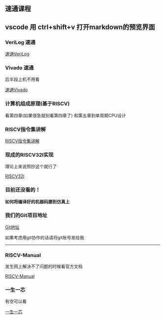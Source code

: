 ## 速通课程
vscode 用 ctrl+shift+v 打开markdown的预览界面
----
### VeriLog 速通
[速通VeriLog](https://www.bilibili.com/video/BV1iv4y1F7Km/?spm_id_from=333.337.search-card.all.click&vd_source=370f2224a4187b38a5e059734ecc3599)

### Vivado 速通
后半段上机不用看

[速通Vivado](https://www.bilibili.com/video/BV1Z64y187Pc/?spm_id_from=333.337.search-card.all.click&vd_source=370f2224a4187b38a5e059734ecc3599)

### 计算机组成原理(基于RISCV)
看第四章(如果很急就别看第四章了)
和第五章到单周期CPU设计

### RISCV指令集讲解
[RISCV指令集讲解](https://blog.csdn.net/zyhse/article/details/135973308?ops_request_misc=%257B%2522request%255Fid%2522%253A%2522171500790916800186583449%2522%252C%2522scm%2522%253A%252220140713.130102334..%2522%257D&request_id=171500790916800186583449&biz_id=0&utm_medium=distribute.pc_search_result.none-task-blog-2~all~sobaiduend~default-1-135973308-null-null.142^v100^pc_search_result_base8&utm_term=RV32I&spm=1018.2226.3001.4187)

### 现成的RISCV32I实现
理论上来说照抄这个就行了

[RISCV32I](https://blog.csdn.net/qq_43186162/article/details/131985653?ops_request_misc=&request_id=&biz_id=102&utm_term=%E5%8D%95%E5%91%A8%E6%9C%9Fcpu%E8%AE%BE%E8%AE%A1&utm_medium=distribute.pc_search_result.none-task-blog-2~all~sobaiduweb~default-1-131985653.142^v100^pc_search_result_base8&spm=1018.2226.3001.4187)

### 目前还没看的！
**如何将编译好的机器码挪到仿真上**

### 我们的Git项目地址
[Git地址](https://github.com/hasaki321/CPU_design)

如果考虑用git协作的话请将git账号发给我

----

### RISCV-Manual
发生网上解决不了问题的时候看官方文档

[RISCV-Manual](https://riscv.org/wp-content/uploads/2017/05/riscv-spec-v2.2.pdf)

### 一生一芯
有空可以看

[一生一芯](https://www.bilibili.com/video/BV1ET411m7cZ/?spm_id_from=333.1007.top_right_bar_window_history.content.click&vd_source=370f2224a4187b38a5e059734ecc3599)